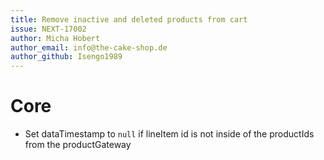 ```yaml
---
title: Remove inactive and deleted products from cart
issue: NEXT-17002
author: Micha Hobert
author_email: info@the-cake-shop.de
author_github: Isengo1989
---
```

# Core
* Set dataTimestamp to `null` if lineItem id is not inside of the productIds from the productGateway